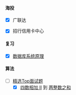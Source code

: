 #### 海投

- [x] 广联达
- [x] 招行信用卡中心


#### 复习

- [x] [数据库系统原理](https://cyc2018.github.io/CS-Notes/#/notes/%E6%95%B0%E6%8D%AE%E5%BA%93%E7%B3%BB%E7%BB%9F%E5%8E%9F%E7%90%86)


#### 算法

- [ ] [精选Top面试题](https://leetcode-cn.com/problemset/algorithms/?listId=2ckc81c)
  - [x] [四数相加 II](https://leetcode-cn.com/problems/4sum-ii)  到 [两整数之和](https://leetcode-cn.com/problems/sum-of-two-integers) 
